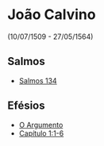 # João Calvino
(10/07/1509 - 27/05/1564)

## Salmos
- [Salmos 134](salmo/134.md)

## Efésios
- [O Argumento](efesios/argumento.md)
- [Capítulo 1:1-6](efesios/1.1-6.md)




